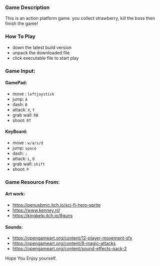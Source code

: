 ### Game Description
This is an action platform game. you collect strawberry, kill the boss then finish the game!

### How To Play
- down the latest build version
- unpack the downloaded file
- click executable file to start play
### Game Input: 

#### GamePad: 
  - move : `leftjoystick`
  - jump: `A`
  - dash: `B`
  - attack: `X`, `Y`
  - grab wall: `RB`
  - shoot: `RT`
#### KeyBoard: 
  - move : `w/a/s/d`
  - jump: `space`
  - dash: `;`
  - attack: `L`, `O`
  - grab wall: `shift`
  - shoot: `P`

### Game Resource From:
#### Art work:
- https://penusbmic.itch.io/sci-fi-hero-sprite
- https://www.kenney.nl/
- https://kingkelp.itch.io/8guns

#### Sounds:
- https://opengameart.org/content/12-player-movement-sfx
- https://opengameart.org/content/8-magic-attacks
- https://opengameart.org/content/sound-effects-pack-2

Hope You Enjoy yourself.
